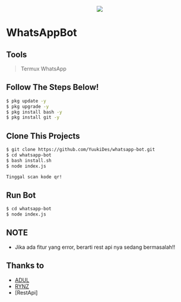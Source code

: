 <p align="center">
  <img src="https://i.ibb.co/hWsTD93/logo.jpg">
</p>

# WhatsAppBot


## Tools

> Termux
> WhatsApp

## Follow The Steps Below!

```sh
$ pkg update -y
$ pkg upgrade -y
$ pkg install bash -y
$ pkg install git -y
```
## Clone This Projects

```sh
$ git clone https://github.com/YuukiDes/whatsapp-bot.git
$ cd whatsapp-bot
$ bash install.sh
$ node index.js

Tinggal scan kode qr!
```
## Run Bot

```sh
$ cd whatsapp-bot
$ node index.js
```

## NOTE
* Jika ada fitur yang error, berarti rest api nya sedang bermasalah!! 
  

## Thanks to
* [ADUL](https://github.com/adulalhy)
* [RYNZ](https://github.com/riyan3334)
* [RestApi]
